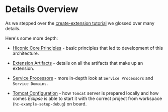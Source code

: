 # Details Overview

As we stepped over the [create-extension tutorial](../tutorial/01-intro-create-extension.md) we glossed over many details.

Here's some more depth:

* [Hiconic Core Principles](core-principles.md) - basic principles that led to development of this architecture.

* [Extension Artifacts](extension-artifacts.md) - details on all the artifacts that make up an extension.

* [Service Processors](service-processors.md) - more in-depth look at `Service Processors` and `Service Domains`.

* [Tomcat Configuration](tomcat-config.md) - how `Tomcat` server is prepared locally and how comes _Eclipse_ is able to start it with the correct project from workspace (`hc-example-setup-debug`) on board.